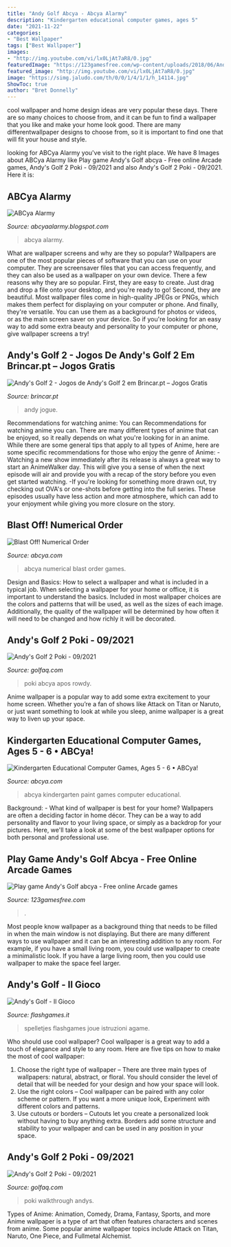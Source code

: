 ```yaml
---
title: "Andy Golf Abcya - Abcya Alarmy"
description: "Kindergarten educational computer games, ages 5"
date: "2021-11-22"
categories:
- "Best Wallpaper"
tags: ["Best Wallpaper"]
images:
- "http://img.youtube.com/vi/lx0LjAt7aR8/0.jpg"
featuredImage: "https://123gamesfree.com/wp-content/uploads/2018/06/Andys-Golf-1-248x300.jpg"
featured_image: "http://img.youtube.com/vi/lx0LjAt7aR8/0.jpg"
image: "https://simg.jaludo.com/th/0/0/1/4/1/1/h_14114.jpg"
ShowToc: true
author: "Bret Donnelly"
---
```



cool wallpaper and home design ideas are very popular these days. There are so many choices to choose from, and it can be fun to find a wallpaper that you like and make your home look good. There are many differentwallpaper designs to choose from, so it is important to find one that will fit your house and style.

	

		
looking for ABCya Alarmy you've visit to the right place. We have 8 Images about ABCya Alarmy like Play game Andy&#039;s Golf abcya - Free online Arcade games, Andy&#039;s Golf 2 Poki - 09/2021 and also Andy&#039;s Golf 2 Poki - 09/2021. Here it is:
		
    
## ABCya Alarmy

<img loading=lazy src="https://2.bp.blogspot.com/-3FxHchkTq94/XYM1wYzmMLI/AAAAAAAACBs/HDfqiIi7Uvs9wdvJFZN7Ehr8SnNbfyvSgCLcBGAsYHQ/w1200-h630-p-k-no-nu/Screenshot_9.png" onerror="this.onerror=null;this.src='https://tse2.mm.bing.net/th?id=OIP.6m110TQTSw-EPBRQeBSz5QHaD4&amp;pid=15.1';" alt="ABCya Alarmy">

_Source: abcyaalarmy.blogspot.com_

>abcya alarmy. 

	

What are wallpaper screens and why are they so popular?
Wallpapers are one of the most popular pieces of software that you can use on your computer. They are screensaver files that you can access frequently, and they can also be used as a wallpaper on your own device. There a few reasons why they are so popular. First, they are easy to create. Just drag and drop a file onto your desktop, and you're ready to go! Second, they are beautiful. Most wallpaper files come in high-quality JPEGs or PNGs, which makes them perfect for displaying on your computer or phone. And finally, they're versatile. You can use them as a background for photos or videos, or as the main screen saver on your device. So if you're looking for an easy way to add some extra beauty and personality to your computer or phone, give wallpaper screens a try!

    
## Andy&#039;s Golf 2 - Jogos De Andy&#039;s Golf 2 Em Brincar.pt – Jogos Gratis

<img loading=lazy src="https://simg.jaludo.com/th/0/0/1/4/1/1/h_14114.jpg" onerror="this.onerror=null;this.src='https://tse1.mm.bing.net/th?id=OIP.JRFRs7DoX9W-gA2uLgeG5gAAAA&amp;pid=15.1';" alt="Andy&#039;s Golf 2 - Jogos de Andy&#039;s Golf 2 em Brincar.pt – Jogos Gratis">

_Source: brincar.pt_

>andy jogue. 

	

Recommendations for watching anime: You can
Recommendations for watching anime you can. There are many different types of anime that can be enjoyed, so it really depends on what you're looking for in an anime. While there are some general tips that apply to all types of Anime, here are some specific recommendations for those who enjoy the genre of Anime: 
-Watching a new show immediately after its release is always a great way to start an AnimeWalker day. This will give you a sense of when the next episode will air and provide you with a recap of the story before you even get started watching. 
-If you're looking for something more drawn out, try checking out OVA's or one-shots before getting into the full series. These episodes usually have less action and more atmosphere, which can add to your enjoyment while giving you more closure on the story.

    
## Blast Off! Numerical Order

<img loading=lazy src="https://assets.abcya.com/f61c14d4-0ec9-4c5d-b34b-49d33bee3c14" onerror="this.onerror=null;this.src='https://tse1.mm.bing.net/th?id=OIP.RdkKLWPEUotOUgyI-1ZTjwAAAA&amp;pid=15.1';" alt="Blast Off! Numerical Order">

_Source: abcya.com_

>abcya numerical blast order games. 

	

Design and Basics: How to select a wallpaper and what is included in a typical job.
When selecting a wallpaper for your home or office, it is important to understand the basics. Included in most wallpaper choices are the colors and patterns that will be used, as well as the sizes of each image. Additionally, the quality of the wallpaper will be determined by how often it will need to be changed and how richly it will be decorated.

    
## Andy&#039;s Golf 2 Poki - 09/2021

<img loading=lazy src="http://img.youtube.com/vi/lx0LjAt7aR8/0.jpg" onerror="this.onerror=null;this.src='https://tse2.mm.bing.net/th?id=OIP.aY5O3V3IXkLccCdZoFHbBwHaFj&amp;pid=15.1';" alt="Andy&#039;s Golf 2 Poki - 09/2021">

_Source: golfaq.com_

>poki abcya apos rowdy. 

	

Anime wallpaper is a popular way to add some extra excitement to your home screen. Whether you’re a fan of shows like Attack on Titan or Naruto, or just want something to look at while you sleep, anime wallpaper is a great way to liven up your space.

    
## Kindergarten Educational Computer Games, Ages 5 - 6 • ABCya!

<img loading=lazy src="https://assets.abcya.com/48421346-4469-47e2-8b94-0d6dc338a372" onerror="this.onerror=null;this.src='https://tse4.mm.bing.net/th?id=OIP.wK0IDkGi-1_vZFGSuLTWsgAAAA&amp;pid=15.1';" alt="Kindergarten Educational Computer Games, Ages 5 - 6 • ABCya!">

_Source: abcya.com_

>abcya kindergarten paint games computer educational. 

	

Background: - What kind of wallpaper is best for your home?
Wallpapers are often a deciding factor in home décor. They can be a way to add personality and flavor to your living space, or simply as a backdrop for your pictures. Here, we'll take a look at some of the best wallpaper options for both personal and professional use.

    
## Play Game Andy&#039;s Golf Abcya - Free Online Arcade Games

<img loading=lazy src="https://123gamesfree.com/wp-content/uploads/2018/06/Andys-Golf-1-248x300.jpg" onerror="this.onerror=null;this.src='https://tse2.mm.bing.net/th?id=OIP.UmHEriAoarw-AZGnZCTN5wAAAA&amp;pid=15.1';" alt="Play game Andy&#039;s Golf abcya - Free online Arcade games">

_Source: 123gamesfree.com_

>. 

	

Most people know wallpaper as a background thing that needs to be filled in when the main window is not displaying. But there are many different ways to use wallpaper and it can be an interesting addition to any room. For example, if you have a small living room, you could use wallpaper to create a minimalistic look. If you have a large living room, then you could use wallpaper to make the space feel larger.

    
## Andy&#039;s Golf - Il Gioco

<img loading=lazy src="https://www.flashgames.it/giochi/sport/andy.golf/andy.golf.jpg" onerror="this.onerror=null;this.src='https://tse3.mm.bing.net/th?id=OIP.Ojj7dvlRFv0tMU5VgoX03AAAAA&amp;pid=15.1';" alt="Andy&#039;s Golf - Il Gioco">

_Source: flashgames.it_

>spelletjes flashgames joue istruzioni agame. 

	

Who should use cool wallpaper?
Cool wallpaper is a great way to add a touch of elegance and style to any room. Here are five tips on how to make the most of cool wallpaper: 
1) Choose the right type of wallpaper – There are three main types of wallpapers: natural, abstract, or floral. You should consider the level of detail that will be needed for your design and how your space will look. 
2) Use the right colors – Cool wallpaper can be paired with any color scheme or pattern. If you want a more unique look, Experiment with different colors and patterns. 
3) Use cutouts or borders – Cutouts let you create a personalized look without having to buy anything extra. Borders add some structure and stability to your wallpaper and can be used in any position in your space.

    
## Andy&#039;s Golf 2 Poki - 09/2021

<img loading=lazy src="http://img.youtube.com/vi/0ZF6fYUr_G4/0.jpg" onerror="this.onerror=null;this.src='https://tse2.mm.bing.net/th?id=OIP.urizEejuXDSgdx4WLwPX2wHaFj&amp;pid=15.1';" alt="Andy&#039;s Golf 2 Poki - 09/2021">

_Source: golfaq.com_

>poki walkthrough andys. 

	

Types of Anime: Animation, Comedy, Drama, Fantasy, Sports, and more
Anime wallpaper is a type of art that often features characters and scenes from anime. Some popular anime wallpaper topics include Attack on Titan, Naruto, One Piece, and Fullmetal Alchemist.

